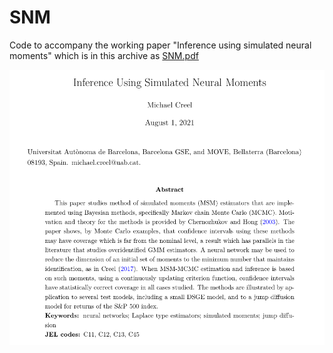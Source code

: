 # SNM
Code to accompany the working paper "Inference using simulated neural moments" which is in this archive as [SNM.pdf](https://github.com/mcreel/SNM/raw/master/SNM.pdf)


![example](https://github.com/mcreel/SNM/blob/master/abstract.png)

